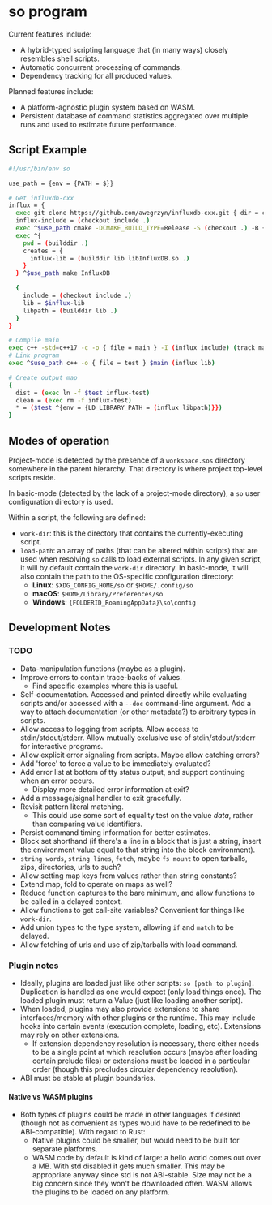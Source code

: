 # so program

Current features include:
* A hybrid-typed scripting language that (in many ways) closely resembles 
shell scripts.
* Automatic concurrent processing of commands.
* Dependency tracking for all produced values.

Planned features include:
* A platform-agnostic plugin system based on WASM.
* Persistent database of command statistics aggregated over multiple runs and
used to estimate future performance.

## Script Example

```sh
#!/usr/bin/env so

use_path = {env = {PATH = $}}

# Get influxdb-cxx
influx = {
  exec git clone https://github.com/awegrzyn/influxdb-cxx.git { dir = checkout }
  influx-include = (checkout include .)
  exec ^$use_path cmake -DCMAKE_BUILD_TYPE=Release -S (checkout .) -B { dir = builddir }
  exec ^{
    pwd = (builddir .)
    creates = {
      influx-lib = (builddir lib libInfluxDB.so .)
    }
  } ^$use_path make InfluxDB

  {
    include = (checkout include .)
    lib = $influx-lib
    libpath = (builddir lib .)
  }
}

# Compile main
exec c++ -std=c++17 -c -o { file = main } -I (influx include) (track main.cpp)
# Link program
exec ^$use_path c++ -o { file = test } $main (influx lib)

# Create output map
{
  dist = (exec ln -f $test influx-test)
  clean = (exec rm -f influx-test)
  * = ($test ^{env = {LD_LIBRARY_PATH = (influx libpath)}})
}
```

## Modes of operation
Project-mode is detected by the presence of a `workspace.sos` directory
somewhere in the parent hierarchy. That directory is where project top-level
scripts reside.

In basic-mode (detected by the lack of a project-mode directory), a `so` user
configuration directory is used.

Within a script, the following are defined:
* `work-dir`: this is the directory that contains the currently-executing
  script.
* `load-path`: an array of paths (that can be altered within scripts) that are
  used when resolving `so` calls to load external scripts. In any given script,
  it will by default contain the `work-dir` directory. In basic-mode, it will
  also contain the path to the OS-specific configuration directory:
  * __Linux__: `$XDG_CONFIG_HOME/so` or `$HOME/.config/so`
  * __macOS__: `$HOME/Library/Preferences/so`
  * __Windows__: `{FOLDERID_RoamingAppData}\so\config`

## Development Notes

### TODO
* Data-manipulation functions (maybe as a plugin).
* Improve errors to contain trace-backs of values.
  * Find specific examples where this is useful.
* Self-documentation. Accessed and printed directly while evaluating scripts
  and/or accessed with a `--doc` command-line argument. Add a way to attach
  documentation (or other metadata?) to arbitrary types in scripts.
* Allow access to logging from scripts. Allow access to stdin/stdout/stderr.
  Allow mutually exclusive use of stdin/stdout/stderr for interactive programs.
* Allow explicit error signaling from scripts. Maybe allow catching errors?
* Add 'force' to force a value to be immediately evaluated?
* Add error list at bottom of tty status output, and support continuing when an error occurs.
  * Display more detailed error information at exit?
* Add a message/signal handler to exit gracefully.
* Revisit pattern literal matching.
  * This could use some sort of equality test on the value _data_, rather
    than comparing value identifiers.
* Persist command timing information for better estimates.
* Block set shorthand (if there's a line in a block that is just a string,
  insert the environment value equal to that string into the block environment).
* `string words`, `string lines`, `fetch`, maybe `fs mount` to open tarballs,
  zips, directories, urls to such?
* Allow setting map keys from values rather than string constants?
* Extend map, fold to operate on maps as well?
* Reduce function captures to the bare minimum, and allow functions to be called
  in a delayed context.
* Allow functions to get call-site variables? Convenient for things like
  `work-dir`.
* Add union types to the type system, allowing `if` and `match` to be delayed.
* Allow fetching of urls and use of zip/tarballs with load command.

### Plugin notes
* Ideally, plugins are loaded just like other scripts: `so [path to plugin]`.
  Duplication is handled as one would expect (only load things once). The loaded
  plugin must return a Value (just like loading another script).
* When loaded, plugins may also provide extensions to share interfaces/memory
  with other plugins or the runtime. This may include hooks into certain events
  (execution complete, loading, etc). Extensions may rely on other extensions.
  * If extension dependency resolution is necessary, there either needs to be a
    single point at which resolution occurs (maybe after loading certain prelude
    files) or extensions must be loaded in a particular order (though this
    precludes circular dependency resolution).
* ABI must be stable at plugin boundaries.

#### Native vs WASM plugins
* Both types of plugins could be made in other languages if desired (though not
  as convenient as types would have to be redefined to be ABI-compatible).
  With regard to Rust:
  * Native plugins could be smaller, but would need to be built for separate
    platforms.
  * WASM code by default is kind of large: a hello world comes out over a MB.
    With std disabled it gets much smaller. This may be appropriate anyway since
    std is not ABI-stable. Size may not be a big concern since they won't be
    downloaded often. WASM allows the plugins to be loaded on any platform.
